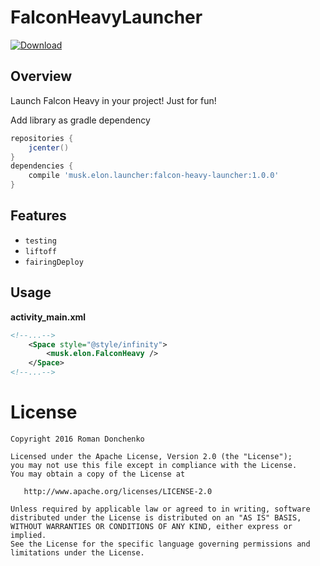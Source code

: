 # FalconHeavyLauncher
[ ![Download](https://api.bintray.com/packages/drstranges/android-extended/falcon-heavy-launcher/images/download.svg) ](https://bintray.com/drstranges/android-extended/falcon-heavy-launcher/_latestVersion)

## Overview

Launch Falcon Heavy in your project! Just for fun!

Add library as gradle dependency

```gradle
repositories { 
    jcenter()
}
dependencies {
    compile 'musk.elon.launcher:falcon-heavy-launcher:1.0.0'
}
```

## Features
- `testing`
- `liftoff`
- `fairingDeploy`

## Usage

**activity_main.xml**
``` xml
<!--...-->
    <Space style="@style/infinity">
        <musk.elon.FalconHeavy />
    </Space>
<!--...-->
```

License
=======

    Copyright 2016 Roman Donchenko

    Licensed under the Apache License, Version 2.0 (the "License");
    you may not use this file except in compliance with the License.
    You may obtain a copy of the License at

       http://www.apache.org/licenses/LICENSE-2.0

    Unless required by applicable law or agreed to in writing, software
    distributed under the License is distributed on an "AS IS" BASIS,
    WITHOUT WARRANTIES OR CONDITIONS OF ANY KIND, either express or implied.
    See the License for the specific language governing permissions and
    limitations under the License.
